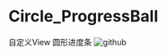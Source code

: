 # Circle_ProgressBall


自定义View   圆形进度条
![github](https://github.com/HYY-yu/Circle_ProgressBall/master/Screenshot_1482430391.png "github")
